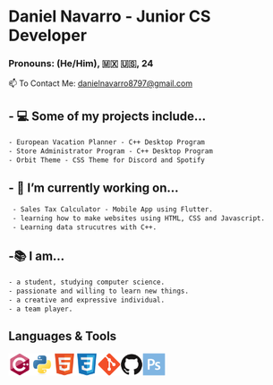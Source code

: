 # Daniel Navarro - Junior CS Developer
### Pronouns: (He/Him),  🇲🇽 🇺🇸, 24
 
📫 To Contact Me: danielnavarro8797@gmail.com
## - 💻  Some of my projects include...
    - European Vacation Planner - C++ Desktop Program
    - Store Administrator Program - C++ Desktop Program
    - Orbit Theme - CSS Theme for Discord and Spotify

## - 💬 I’m currently working on... 
     - Sales Tax Calculator - Mobile App using Flutter.
     - learning how to make websites using HTML, CSS and Javascript.
     - Learning data strucutres with C++.

## -📚 I am...

    - a student, studying computer science.
    - passionate and willing to learn new things.
    - a creative and expressive individual.
    - a team player.

## Languages & Tools

<img align="left" alt="CPP" width="40px" src="https://github.com/devicons/devicon/blob/master/icons/cplusplus/cplusplus-original.svg">
<img align="left" alt="Python" width="40px" src="https://github.com/devicons/devicon/blob/master/icons/python/python-original.svg">
<img align="left" alt="HTML5" width="40px" src="https://github.com/devicons/devicon/blob/master/icons/html5/html5-original.svg">
<img align="left" alt="CSS3" width="40px" src="https://github.com/devicons/devicon/blob/master/icons/css3/css3-original.svg">
<img align="left" alt="Git" width="40px" src="https://github.com/devicons/devicon/blob/master/icons/git/git-original.svg">
<img align="left" alt="Github" width="40px" src="https://github.com/devicons/devicon/blob/master/icons/github/github-original.svg">
<img align="left" alt="Photoshop" width="40px" src="https://github.com/devicons/devicon/blob/master/icons/photoshop/photoshop-plain.svg">
